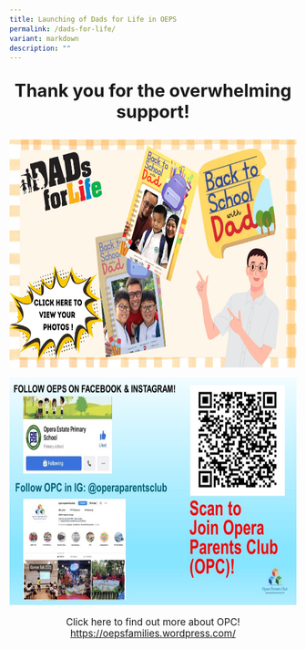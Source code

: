 ```yaml
---
title: Launching of Dads for Life in OEPS
permalink: /dads-for-life/
variant: markdown
description: ""
---
```

<p style="font-size:220%;" align="center"><b>Thank you for the overwhelming support!</b></p>

<a href="https://albumizr.com/a/ZwC2"><img style="width:600px;height:400px;" alt="HTML tutorial" src="/images/poster2025.jpg"></a><br>

<img style="width:600px;height:400px;" alt="HTML tutorial" src="/images/opc2024.jpeg">



<p></p><p style="font-size:120%;" align="center">Click here to find out more about OPC! <a href="https://oepsfamilies.wordpress.com/">https://oepsfamilies.wordpress.com/</a></p>